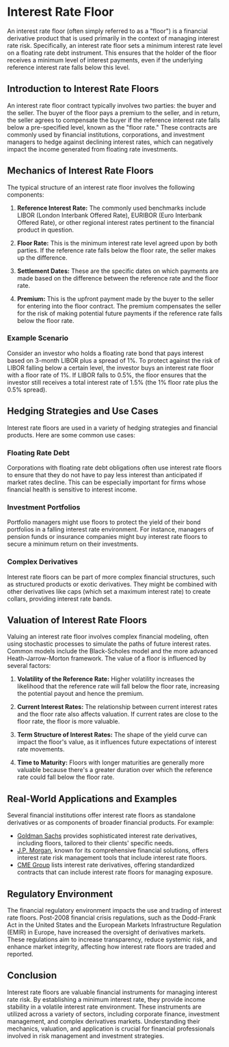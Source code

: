 # Interest Rate Floor

An interest rate floor (often simply referred to as a "floor") is a financial derivative product that is used primarily in the context of managing interest rate risk. Specifically, an interest rate floor sets a minimum interest rate level on a floating rate debt instrument. This ensures that the holder of the floor receives a minimum level of interest payments, even if the underlying reference interest rate falls below this level.

## Introduction to Interest Rate Floors

An interest rate floor contract typically involves two parties: the buyer and the seller. The buyer of the floor pays a premium to the seller, and in return, the seller agrees to compensate the buyer if the reference interest rate falls below a pre-specified level, known as the "floor rate." These contracts are commonly used by financial institutions, corporations, and investment managers to hedge against declining interest rates, which can negatively impact the income generated from floating rate investments.

## Mechanics of Interest Rate Floors

The typical structure of an interest rate floor involves the following components:

1. **Reference Interest Rate:** The commonly used benchmarks include LIBOR (London Interbank Offered Rate), EURIBOR (Euro Interbank Offered Rate), or other regional interest rates pertinent to the financial product in question.

2. **Floor Rate:** This is the minimum interest rate level agreed upon by both parties. If the reference rate falls below the floor rate, the seller makes up the difference.

3. **Settlement Dates:** These are the specific dates on which payments are made based on the difference between the reference rate and the floor rate.

4. **Premium:** This is the upfront payment made by the buyer to the seller for entering into the floor contract. The premium compensates the seller for the risk of making potential future payments if the reference rate falls below the floor rate.

### Example Scenario

Consider an investor who holds a floating rate bond that pays interest based on 3-month LIBOR plus a spread of 1%. To protect against the risk of LIBOR falling below a certain level, the investor buys an interest rate floor with a floor rate of 1%. If LIBOR falls to 0.5%, the floor ensures that the investor still receives a total interest rate of 1.5% (the 1% floor rate plus the 0.5% spread).

## Hedging Strategies and Use Cases

Interest rate floors are used in a variety of hedging strategies and financial products. Here are some common use cases:

### Floating Rate Debt

Corporations with floating rate debt obligations often use interest rate floors to ensure that they do not have to pay less interest than anticipated if market rates decline. This can be especially important for firms whose financial health is sensitive to interest income.

### Investment Portfolios

Portfolio managers might use floors to protect the yield of their bond portfolios in a falling interest rate environment. For instance, managers of pension funds or insurance companies might buy interest rate floors to secure a minimum return on their investments.

### Complex Derivatives

Interest rate floors can be part of more complex financial structures, such as structured products or exotic derivatives. They might be combined with other derivatives like caps (which set a maximum interest rate) to create collars, providing interest rate bands.

## Valuation of Interest Rate Floors

Valuing an interest rate floor involves complex financial modeling, often using stochastic processes to simulate the paths of future interest rates. Common models include the Black-Scholes model and the more advanced Heath-Jarrow-Morton framework. The value of a floor is influenced by several factors:

1. **Volatility of the Reference Rate:** Higher volatility increases the likelihood that the reference rate will fall below the floor rate, increasing the potential payout and hence the premium.

2. **Current Interest Rates:** The relationship between current interest rates and the floor rate also affects valuation. If current rates are close to the floor rate, the floor is more valuable.

3. **Term Structure of Interest Rates:** The shape of the yield curve can impact the floor's value, as it influences future expectations of interest rate movements.

4. **Time to Maturity:** Floors with longer maturities are generally more valuable because there's a greater duration over which the reference rate could fall below the floor rate.

## Real-World Applications and Examples

Several financial institutions offer interest rate floors as standalone derivatives or as components of broader financial products. For example:

- [Goldman Sachs](https://www.goldmansachs.com/) provides sophisticated interest rate derivatives, including floors, tailored to their clients' specific needs.
- [J.P. Morgan](https://www.jpmorgan.com/), known for its comprehensive financial solutions, offers interest rate risk management tools that include interest rate floors.
- [CME Group](https://www.cmegroup.com/) lists interest rate derivatives, offering standardized contracts that can include interest rate floors for managing exposure.

## Regulatory Environment

The financial regulatory environment impacts the use and trading of interest rate floors. Post-2008 financial crisis regulations, such as the Dodd-Frank Act in the United States and the European Markets Infrastructure Regulation (EMIR) in Europe, have increased the oversight of derivatives markets. These regulations aim to increase transparency, reduce systemic risk, and enhance market integrity, affecting how interest rate floors are traded and reported.

## Conclusion

Interest rate floors are valuable financial instruments for managing interest rate risk. By establishing a minimum interest rate, they provide income stability in a volatile interest rate environment. These instruments are utilized across a variety of sectors, including corporate finance, investment management, and complex derivatives markets. Understanding their mechanics, valuation, and application is crucial for financial professionals involved in risk management and investment strategies.
